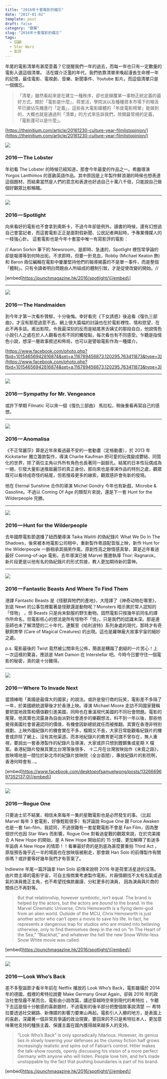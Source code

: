 ```yaml
---
title: "2016年十套電影的備忘"
date: "2017-01-02"
template: post
draft: false
category: "銀幕"
slug: "2016年十套電影的備忘"
tags:
  - 回顧
  - Star Wars
  - 影評
---
```


年尾的電影清單有甚麼意義？它提醒我們一年的過去，而每一年也只有一定數量的電影入選這個清單。 活在媒介泛濫的年代，我們依靠清單來喚起漫長生命裡一年的記憶，最佳電影、電視劇、音樂、新聞事件、Youtube 影片。而這個清單只是一個備忘。

> 「清單」雖然看起來是在建立一種秩序，卻也是顛覆某一事物正統定義的最好方式。關於「電影是什麼」，荷里活，學院派以及種種資本市場下的喉舌早已搶佔先機進行「定義」，這些各大電影媒體的「年度電影榜單」能做到的，大概也就是通過列「清單」的方式來告訴我們，除開最常規的定義，「電影還可以是什麼」。

[https://theinitium.com/article/20161230-culture-year-filmlistopinion/](https://theinitium.com/article/20161230-culture-year-filmlistopinion/)

![](/media/8ecdd-1onv7djqqvqbzlkt7knw1sg.jpeg)

### 2016 — The Lobster

年初看 The Lobster 的時候已經知道，那會今年最愛的作品之一。希臘導演 Yorgos Lanthimos 的首齣英語作品。其中原因是上年製作鮮浪潮的時候也想表達這個題材，而結果當然是人們的意念和表達也好過自己十萬八千倍，只能說自己做個好觀眾比較稱職。

---

![](/media/51191-1om06eszdo-b_lpi_kqo_2w.jpeg)

### 2016 — Spotlight

向來看好的電影也不會拿到奧斯卡，不過今年卻是例外。讀書的時候，還有幻想過自己會當記者，而這套電影正正是面對假新聞、公民記者興起時，予專業傳媒人的一枝強心針。 這套電影也是今年十套當中唯一有寫影評的電影：

// Aaron Sorkin 筆下的 Newsroom，是即時、急速的，Spotlight 裡恆常爭論的卻是報導等到何時出街。不求即時，但要一針見血，Robby (Michael Keaton 飾) 和 Baron 兩位編輯在電影中屢屢堅持他們的報導揭露的不是單一事件，而是整個「體制」。只有令讀者明白問題由人所組成的體制引致，才是促使改變的開始。//

\[embed\]https://punchmagazine.hk/2016/spotlight/\[/embed\]

---

![](/media/c5c09-18l149s-a09sswied7tuwda.jpeg)

### 2016 — The Handmaiden

到今年才第一次看朴贊郁，十分後悔。幸好看完《下女誘惑》後追看《復仇三部曲》，才沒有那麼過意不去。網上很大篇幅的討論也在於電影裡性、情和慾望，在此不再多談。甫出影院，令我最深刻的反而是結尾黑舌姨丈的那段自白，他說情色小說引人之處在於人人觀看也有不同的觸發點，每次看也有不同感受。乍聽是指情色小說，想深一層故事敘述和佈局，也可以是譬喻電影作為一種媒介。

[https://www.facebook.com/photo.php?fbid=10154656942816874&set=a.116789456873.120295.763411873&type=3](https://www.facebook.com/photo.php?fbid=10154656942816874&set=a.116789456873.120295.763411873&type=3)

---

![](/media/0c3f0-1nnrdqfwccxyr-iu_yhsxug.jpeg)

### 2016 — Sympathy for Mr. Vengeance

或許下學期 Filmatic 可以來一個《復仇三部曲》 馬拉松，稍後重看再寫自己的感想。

---

![](/media/a16e8-1a9xkdfarwrv62gzzj3njmw.jpeg)

### 2016 — Anomalisa

《不正常麗莎》算是近年來看過最不安的一套動畫（定格動畫），於 2013 年 Kickstarter 獨立籌款製作，導演 Charlie Kaufman 把可愛的玩偶變成鬱結、同質化的世界，除了兩位主角以外所有角色也長著同一副臉孔。結尾的日本性玩偶成為一絕，引發大量影迷推敲麗莎的真正身份。那向來也是導演作品的特別之處，觀眾既可以看待成奇怪的結尾，但若搜尋更多的線索，觀眾感許會有新的發現。

他在 Eternal Sunshine 合作的導演 Michel Gondry 今年也有新戲，Microbe & Gasoline。不過以 Coming Of Age 的類型片來說，還是下一套 Hunt for the Wilderpeople 完勝。

---

![](/media/f6bf2-1frnbtg02gsi90cun08h56w.jpeg)

### **2016 — Hunt for the Wilderpeople**

去年國際電影節選播了紐西蘭導演 Taika Waititi 的偽紀錄片 What We Do In The Shadows，後來被本地電影公司相中，重新製作粵語配音版上映，新作 Hunt for the Wilderpeople 一脈相承其搞笑作風，原創性高之餘情感真摯，算是近年看過最好 Coming-of-age 電影。去年導演已被 Marvel 獲邀執導 Thor: Ragnarok，新片段更是以他有名的偽紀錄片的形式剪接，教人更加期待新的雷神。

---

![](/media/02bb3-1y81eqlkv5jby0yoe8fjujw.jpeg)

### 2016 — Fantastic Beasts And Where To Find Them

港譯 Fantastic Beasts 是《怪獸與牠們的產地》，大陸譯了《神奇动物在哪里》，到底 Newt 的公事包裡載著是怪獸還是動物呢？Monsters 暗示異於常人認知的「怪物」 ，但 Beasts 只是尚未馴服的野生動物。固然電影只按幾年前同名的譯作所命名，但電影核心的想法是所有怪物不「怪」，只是我們的認識未深。那是連巫師也未了解清楚的二十年代，連繫至《哈利波特》系列身處的現代，那時才有奇獸飼育學 (Care of Magical Creatures) 的出現。這也是羅琳龐大故事宇宙的細妙之處。

p.s. 電影最後的 Twist 竟然被公關率先公佈，簡直是糟蹋了劇組的一片苦心！上一次這樣的驚喜，應該是 Matt Damon 在 Interstellar 吧。今時今日要守住一個電影的秘密，真的是十分難得。

---

![](/media/0a5b6-1f7opavnf9ze2plbr5n-wpa.jpeg)

### **2016 — Where To Invade Next**

當頭棒喝「美國是最偉大的國家」的說法。或許是發行商的玩笑，電影差不多隔了一年，於美國總統選舉後才於香港上映。導演 Michael Moore 走訪不同國家聲稱要把當地政策和價值觀引進美國，同時也在重溫現代美國的不同社會問題。電影的尾聲，他其實也流露身為自由派對社會進步的樂觀想法，料不到一年以後，那些他覺得美國社會普遍認同的價值，有機會因新總統就任而被推翻。其實在香港非特別規劃，上映外國紀錄片的機會實在不多，檔期又不長，大家日常能觀看紀錄片的機會或許除了網上，沒有其他渠道。而本地紀錄片的教育更可謂不曾存在，無人重視，要說出一套香港製作的紀錄片及導演，大家或許只想到鏗鏘集或星期 X 檔案。香港紀錄片發展其實比台灣落後很多， 十二月在台灣放映拙作《未竟之路》，放映場地是一間位於新北市的紀錄片放映院（全台首間），專放紀錄片的影院啊，香港何時會有…。

\[embed\]https://www.facebook.com/desktopofsamuelwong/posts/1326669697352137:0\[/embed\]

---

![](/media/0c020-1-tfiermjwryjvzgfdvt7mw.jpeg)

### 2016 — Rogue One

只要迪士尼不結業，相信未來每年一集的星戰電影也是必然發生的事。（比起 Marvel 每年 3 套電影，好像輕鬆很多〕有評論說 Rogue One 跟 Force Awaken 也是一套 fan-film，我認同，不過很難有一套星戰電影不會是 Fan Film，因為整個世代也因 Star Wars 而影響。Rogue One 對看過星戰的觀眾來說，在於完美接合 A New Hope 的開始，是 A New Hope 開始前的 15 分鐘，更加解釋了影迷多年詬病 A New Hope 的情節！！看畢最好奇的是到底為甚麼要重拍 Third Act ，原版預告幾乎近一半的場面也在放映版被刪走，那會跟 Han Solo 的前傳製作有關係嗎？或許要等好幾年我們才有答案了。

Indiewire 年尾一篇評論拿 Han Solo 前傳來說明 2016 年是荷里活星途的沒落。由片商主導的電影宇宙，可自主按商業考慮製作電影。片廠情願找不太有名氣或過氣的演員擔正主角，也不希望找條款嚴謹、分紅更多的演員， 因為演員與片商的關係已不再對等。

> But that relationship, however symbiotic, isn’t equal. The brand is helped by the actors, but the actors are _bound_ to the brand. In the Marvel Cinematic Universe, Chris Hemsworth is a flying demi-god from an alien world. Outside of the MCU, Chris Hemsworth is just another actor who can’t open a movie to save his life. In fact, he represents a dangerous trap for studios who are misled into believing otherwise, only to find themselves deep in the red on “In The Heart of the Sea,” “Blackhat,” and whatever the hell the new Snow White-less Snow White movie was called.

\[embed\]https://punchmagazine.hk/2016/spotlight/\[/embed\]

---

![](/media/bcfa9-1ehu94p3ranu_a3mdvv-lgg.jpeg)

### 2016 — Look Who’s Back

差不多聖誕節才看半年前在 Netflix 播放的 Look Who’s Back，電影雖攝於 2014 年的德國，戲裡的希特拉說要 Make Germany Great Again，卻與 2016 年的政治社會陰霾不某而合。電影由小說改篇，講述穿越時空來到現代的希特拉 ，乍聽下去這是個十分敏感的喜劇題材，不過電影的後半部分把整個故事說清楚  —  希特拉要透過社交網路、新傳媒的影響力要東山再起。電影引人入勝的地方，是表面上的喜劇，深藏著一個非常具爭議的政治現實，要回來的不只是希特拉本人，更加意味著他支持的種族主義、保護主義在國內獲得越來越多人的支持。

> “Look Who’s Back” is only sporadically hilarious. However, its genius lies in slowly lowering your defenses as the clumsy fiction half grows increasingly realistic and spins out of Fabian’s control. Hitler makes the talk-show rounds, openly discussing his vision of a more perfect Germany with anyone who will listen. People love him, and he’s made unstoppable by the fact that pushing boundaries is part of his brand.

\[embed\]https://punchmagazine.hk/2016/spotlight/\[/embed\]

